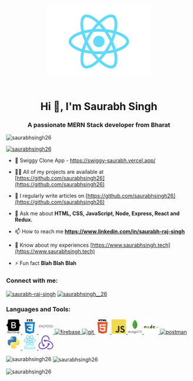 <div align="center">
  <header>
    <img src="./logo.svg" height="200" />
  </header>
</div>
<h1 align="center">Hi 👋, I'm Saurabh Singh</h1>
<h3 align="center">A passionate MERN Stack developer from Bharat</h3>

<p align="left"> <img src="https://komarev.com/ghpvc/?username=saurabhsingh26&label=Profile%20views&color=0e75b6&style=flat" alt="saurabhsingh26" /> </p>

<p align="left"> <a href="https://github.com/ryo-ma/github-profile-trophy"><img src="https://github-profile-trophy.vercel.app/?username=saurabhsingh26" alt="saurabhsingh26" /></a> </p>

- 🔭 Swiggy Clone App - https://swiggy-saurabh.vercel.app/

- 👨‍💻 All of my projects are available at [https://github.com/saurabhsingh26](https://github.com/saurabhsingh26)

- 📝 I regularly write articles on [https://github.com/saurabhsingh26](https://github.com/saurabhsingh26)

- 💬 Ask me about **HTML, CSS, JavaScript, Node, Express, React and Redux.**

- 📫 How to reach me **https://www.linkedin.com/in/saurabh-raj-singh**

- 📄 Know about my experiences [https://www.saurabhsingh.tech](https://www.saurabhsingh.tech)

- ⚡ Fun fact **Blah Blah Blah**

<h3 align="left">Connect with me:</h3>
<p align="left">
<a href="https://linkedin.com/in/saurabh-raj-singh" target="blank"><img align="center" src="https://raw.githubusercontent.com/rahuldkjain/github-profile-readme-generator/master/src/images/icons/Social/linked-in-alt.svg" alt="saurabh-raj-singh" height="30" width="40" /></a>
<a href="https://instagram.com/saurabhsingh__26" target="blank"><img align="center" src="https://raw.githubusercontent.com/rahuldkjain/github-profile-readme-generator/master/src/images/icons/Social/instagram.svg" alt="saurabhsingh__26" height="30" width="40" /></a>
</p>

<h3 align="left">Languages and Tools:</h3>
<p align="left"> <a href="https://getbootstrap.com" target="_blank" rel="noreferrer"> <img src="https://raw.githubusercontent.com/devicons/devicon/master/icons/bootstrap/bootstrap-plain-wordmark.svg" alt="bootstrap" width="40" height="40"/> </a> <a href="https://www.w3schools.com/css/" target="_blank" rel="noreferrer"> <img src="https://raw.githubusercontent.com/devicons/devicon/master/icons/css3/css3-original-wordmark.svg" alt="css3" width="40" height="40"/> </a> <a href="https://expressjs.com" target="_blank" rel="noreferrer"> <img src="https://raw.githubusercontent.com/devicons/devicon/master/icons/express/express-original-wordmark.svg" alt="express" width="40" height="40"/> </a> <a href="https://firebase.google.com/" target="_blank" rel="noreferrer"> <img src="https://www.vectorlogo.zone/logos/firebase/firebase-icon.svg" alt="firebase" width="40" height="40"/> </a> <a href="https://git-scm.com/" target="_blank" rel="noreferrer"> <img src="https://www.vectorlogo.zone/logos/git-scm/git-scm-icon.svg" alt="git" width="40" height="40"/> </a> <a href="https://www.w3.org/html/" target="_blank" rel="noreferrer"> <img src="https://raw.githubusercontent.com/devicons/devicon/master/icons/html5/html5-original-wordmark.svg" alt="html5" width="40" height="40"/> </a> <a href="https://developer.mozilla.org/en-US/docs/Web/JavaScript" target="_blank" rel="noreferrer"> <img src="https://raw.githubusercontent.com/devicons/devicon/master/icons/javascript/javascript-original.svg" alt="javascript" width="40" height="40"/> </a> <a href="https://www.mongodb.com/" target="_blank" rel="noreferrer"> <img src="https://raw.githubusercontent.com/devicons/devicon/master/icons/mongodb/mongodb-original-wordmark.svg" alt="mongodb" width="40" height="40"/> </a> <a href="https://nodejs.org" target="_blank" rel="noreferrer"> <img src="https://raw.githubusercontent.com/devicons/devicon/master/icons/nodejs/nodejs-original-wordmark.svg" alt="nodejs" width="40" height="40"/> </a> <a href="https://postman.com" target="_blank" rel="noreferrer"> <img src="https://www.vectorlogo.zone/logos/getpostman/getpostman-icon.svg" alt="postman" width="40" height="40"/> </a> <a href="https://www.python.org" target="_blank" rel="noreferrer"> <img src="https://raw.githubusercontent.com/devicons/devicon/master/icons/python/python-original.svg" alt="python" width="40" height="40"/> </a> <a href="https://reactjs.org/" target="_blank" rel="noreferrer"> <img src="https://raw.githubusercontent.com/devicons/devicon/master/icons/react/react-original-wordmark.svg" alt="react" width="40" height="40"/> </a> <a href="https://redux.js.org" target="_blank" rel="noreferrer"> <img src="https://raw.githubusercontent.com/devicons/devicon/master/icons/redux/redux-original.svg" alt="redux" width="40" height="40"/> </a> </p>

<p><img align="left" src="https://github-readme-stats.vercel.app/api/top-langs?username=saurabhsingh26&show_icons=true&locale=en&layout=compact" alt="saurabhsingh26" /></p>

<p>&nbsp;<img align="center" src="https://github-readme-stats.vercel.app/api?username=saurabhsingh26&show_icons=true&locale=en" alt="saurabhsingh26" /></p>

<p><img align="center" src="https://github-readme-streak-stats.herokuapp.com/?user=saurabhsingh26&" alt="saurabhsingh26" /></p>
